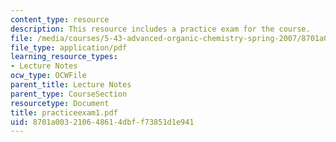 ```yaml
---
content_type: resource
description: This resource includes a practice exam for the course.
file: /media/courses/5-43-advanced-organic-chemistry-spring-2007/8701a003210648614dbff73851d1e941_practiceexam1.pdf
file_type: application/pdf
learning_resource_types:
- Lecture Notes
ocw_type: OCWFile
parent_title: Lecture Notes
parent_type: CourseSection
resourcetype: Document
title: practiceexam1.pdf
uid: 8701a003-2106-4861-4dbf-f73851d1e941
---
```

